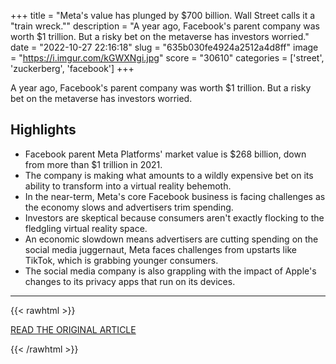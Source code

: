 +++
title = "Meta's value has plunged by $700 billion. Wall Street calls it a \"train wreck.\""
description = "A year ago, Facebook's parent company was worth $1 trillion. But a risky bet on the metaverse has investors worried."
date = "2022-10-27 22:16:18"
slug = "635b030fe4924a2512a4d8ff"
image = "https://i.imgur.com/kGWXNgi.jpg"
score = "30610"
categories = ['street', 'zuckerberg', 'facebook']
+++

A year ago, Facebook's parent company was worth $1 trillion. But a risky bet on the metaverse has investors worried.

## Highlights

- Facebook parent Meta Platforms' market value is $268 billion, down from more than $1 trillion in 2021.
- The company is making what amounts to a wildly expensive bet on its ability to transform into a virtual reality behemoth.
- In the near-term, Meta's core Facebook business is facing challenges as the economy slows and advertisers trim spending.
- Investors are skeptical because consumers aren't exactly flocking to the fledgling virtual reality space.
- An economic slowdown means advertisers are cutting spending on the social media juggernaut, Meta faces challenges from upstarts like TikTok, which is grabbing younger consumers.
- The social media company is also grappling with the impact of Apple's changes to its privacy apps that run on its devices.

---

{{< rawhtml >}}
  <p class="article-category">
    <a target="_blank" href="https://www.cbsnews.com/news/meta-stock-down-earnings-700-billion-in-lost-value/">READ THE ORIGINAL ARTICLE</a>
  </p>
{{< /rawhtml >}}
